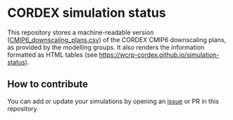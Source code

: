 CORDEX simulation status
========================
This repository stores a machine-readable version ([CMIP6_downscaling_plans.csv](./CMIP6_downscaling_plans.csv)) of the CORDEX CMIP6 downscaling plans, as provided by the modelling groups.
It also renders the information formatted as HTML tables (see https://wcrp-cordex.github.io/simulation-status).

How to contribute
-----------------
You can add or update your simulations by opening an [issue](https://github.com/WCRP-CORDEX/simulation-status/issues/new) or PR in this repository

